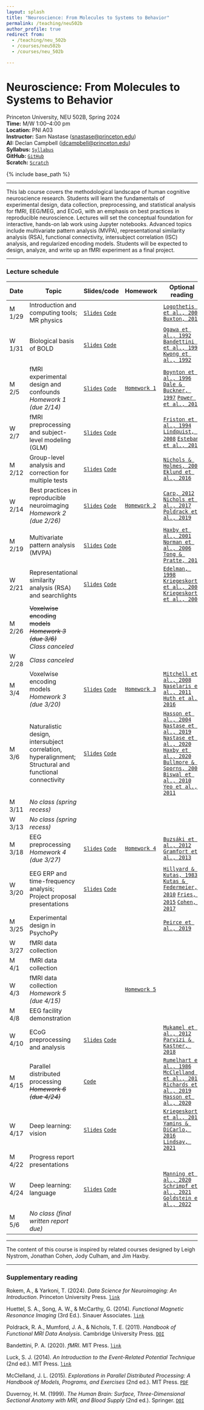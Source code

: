 ```yaml
---
layout: splash
title: "Neuroscience: From Molecules to Systems to Behavior"
permalink: /teaching/neu502b
author_profile: true
redirect from:
  - /teaching/neu_502b
  - /courses/neu502b
  - /courses/neu_502b

---
```

# Neuroscience: From Molecules to Systems to Behavior
Princeton University, NEU 502B, Spring 2024<br>
**Time:** M/W 1:00–4:00 pm<br>
**Location:** PNI A03<br>
**Instructor:** Sam Nastase ([snastase@princeton.edu](snastase@princeton.edu))<br>
**AI:** Declan Campbell ([idcampbell@princeton.edu](idcampbell@princeton.edu))<br>
**Syllabus:** [`Syllabus`](https://docs.google.com/document/d/16RAUEHIpq1X_S3GnfHbpQrVCqEunOiURF73KJy7xCv0/edit?usp=sharing)<br>
**GitHub:** [`GitHub`](https://github.com/NEU502B/neu502b-2024)<br>
**Scratch:** [`Scratch`](https://docs.google.com/document/d/1S9JRnUrNKRSGqgRRz1QnZIP2LKOsgmJvn4EjkYvs_ek/edit?usp=sharing)

{% include base_path %}

---

This lab course covers the methodological landscape of human cognitive neuroscience research. Students will learn the fundamentals of experimental design, data collection, preprocessing, and statistical analysis for fMRI, EEG/MEG, and ECoG, with an emphasis on best practices in reproducible neuroscience. Lectures will set the conceptual foundation for interactive, hands-on lab work using Jupyter notebooks. Advanced topics include multivariate pattern analysis (MVPA), representational similarity analysis (RSA), functional connectivity, intersubject correlation (ISC) analysis, and regularized encoding models. Students will be expected to design, analyze, and write up an fMRI experiment as a final project.

---
### Lecture schedule

| Date | Topic | Slides/code | Homework | Optional reading |
| --- | --- | --- | --- | --- |
| M 1/29 | Introduction and computing tools; MR physics | [`Slides`](https://docs.google.com/presentation/d/1-z-MqUW27vwozxMoEQ8TCV6yht_TK1Bpu-JTmsORBoA/edit?usp=sharing) [`Code`](https://github.com/NEU502B/neu502b-2024/tree/master/fmri-00) | | [`Logothetis et al., 2001`](https://doi.org/10.1038/35084005) [`Buxton, 2013`](https://doi.org/10.1088/0034-4885/76/9/096601) |
| W 1/31 | Biological basis of BOLD | [`Slides`](https://docs.google.com/presentation/d/16vDMc79pclwT4rrTZZYsL904xbFy9BovE_Jvr0b6mwk/edit?usp=sharing) [`Code`](https://github.com/NEU502B/neu502b-2024/tree/master/fmri-01) | | [`Ogawa et al., 1992`](https://doi.org/10.1073/pnas.89.13.5951) [`Bandettini et al., 1992`](https://doi.org/10.1002/mrm.1910250220) [`Kwong et al., 1992`](https://doi.org/10.1073/pnas.89.12.5675) |
| M 2/5 | fMRI experimental design and confounds<br>_Homework 1 (due 2/14)_ | [`Slides`](https://docs.google.com/presentation/d/1ezBwjRqTgxPCW60dQ6ZmTRDKlkIOWbuI_iO-FmB5e34/edit?usp=sharing) [`Code`](https://github.com/NEU502B/neu502b-2024/tree/master/fmri-02) | [`Homework 1`](https://github.com/NEU502B/neu502b-2024/blob/master/homework/homework-1.ipynb) | [`Boynton et al., 1996`](https://doi.org/10.1523/JNEUROSCI.16-13-04207.1996) [`Dale & Buckner, 1997`](https://doi.org/10.1002/%28SICI%291097-0193%281997%295:5%3C329::AID-HBM1%3E3.0.CO;2-5) [`Power et al., 2012`](https://doi.org/10.1016/j.neuroimage.2011.10.018) |
| W 2/7 | fMRI preprocessing and subject-level modeling (GLM) | [`Slides`](https://docs.google.com/presentation/d/1lus5IWj93BsuVC7YQ-zBQPRB_c3rZzTeKA08kXNbYW8/edit?usp=sharing) [`Code`](https://github.com/NEU502B/neu502b-2024/tree/master/fmri-03) | | [`Friston et al., 1994`](https://doi.org/10.1002/hbm.460020402) [`Lindquist, 2008`](https://doi.org/10.1214/09-STS282) [`Esteban et al., 2019`](https://doi.org/10.1038/s41592-018-0235-4) |
| M 2/12 | Group-level analysis and correction for multiple tests | [`Slides`](https://docs.google.com/presentation/d/1j8FfJ9nYZdqNgPujfvPQSJd49AsZaGGv1-xgGIm8ai0/edit?usp=sharing) [`Code`](https://github.com/NEU502B/neu502b-2024/tree/master/fmri-04) | | [`Nichols & Holmes, 2002`](https://doi.org/10.1002/hbm.1058) [`Eklund et al., 2016`](https://doi.org/10.1073/pnas.1602413113) |
| W 2/14 | Best practices in reproducible neuroimaging<br>_Homework 2 (due 2/26)_ | [`Slides`](https://docs.google.com/presentation/d/1twohz2ASBGAHiL6Gm40QCpmIqwwc-Sv3WxUccvQCv5Q/edit?usp=sharing) [`Code`](https://docs.google.com/document/d/1e2EOzLgoWBtczbPj2GmIhWViEHTuIXAyvK-1LsPb-D4/edit?usp=sharing) | [`Homework 2`](https://github.com/NEU502B/neu502b-2024/blob/master/homework/homework-2.ipynb) | [`Carp, 2012`](https://doi.org/10.1016/j.neuroimage.2012.07.004) [`Nichols et al., 2017`](https://doi.org/10.1038/nn.4500) [`Poldrack et al., 2019`](https://doi.org/10.1038/nrn.2016.167) |
| M 2/19 | Multivariate pattern analysis (MVPA) | [`Slides`](https://docs.google.com/presentation/d/1_BjJRgrtiWmdYMjb57YusPXah2q6aMb4lVp2m70tAzQ/edit?usp=sharing) [`Code`](https://github.com/NEU502B/neu502b-2024/tree/master/comp-00) | | [`Haxby et al., 2001`](https://doi.org/10.1126/science.1063736) [`Norman et al., 2006`](https://doi.org/10.1016/j.tics.2006.07.005) [`Tong & Pratte, 2012`](https://doi.org/10.1146/annurev-psych-120710-100412) |
| W 2/21 | Representational similarity analysis (RSA) and searchlights | [`Slides`](https://docs.google.com/presentation/d/1ks_cn-s1qK-nw6_LTxBo3M3azdcdealQG9ofoeMNI68/edit?usp=sharing) [`Code`](https://github.com/NEU502B/neu502b-2024/tree/master/comp-01) | | [`Edelman, 1998`](https://doi.org/10.1017/S0140525X98001253) [`Kriegeskorte et al., 2006`](https://doi.org/10.1073/pnas.0600244103) [`Kriegeskorte et al., 2008`](https://doi.org/10.3389/neuro.06.004.2008) |
| M 2/26 | ~~Voxelwise encoding models~~<br>_~~Homework 3 (due 3/6)~~_<br>_Class canceled_ | | | |
| W 2/28 | _Class canceled_ | | | |
| M 3/4 | Voxelwise encoding models<br>_Homework 3 (due 3/20)_ | [`Slides`](https://docs.google.com/presentation/d/1hb0XHSGrb2RvTLw_59TLU-RQwZFzZ6DarjSl9NJQKfw/edit?usp=sharing) [`Code`](https://github.com/NEU502B/neu502b-2024/tree/master/comp-02) | [`Homework 3`](https://github.com/NEU502B/neu502b-2024/blob/master/homework/homework-3.ipynb) | [`Mitchell et al., 2008`](https://doi.org/10.1126/science.1152876) [`Naselaris et al., 2011`](https://doi.org/10.1016/j.neuroimage.2010.07.073) [`Huth et al., 2016`](https://doi.org/10.1038/nature17637) |
| M 3/6 | Naturalistic design, intersubject correlation, hyperalignment;<br>Structural and functional connectivity | [`Slides`](https://docs.google.com/presentation/d/1txJgErGvC0rmkeCPJIBmOHHsRuAmIeap58-a4ruV3Z0/edit?usp=sharing) [`Code`](https://github.com/NEU502B/neu502b-2024/tree/master/comp-03) | | [`Hasson et al., 2004`](https://doi.org/10.1126/science.1089506) [`Nastase et al., 2019`](https://doi.org/10.1093/scan/nsz037) [`Nastase et al., 2020`](https://doi.org/10.1016/j.neuroimage.2020.117254) [`Haxby et al., 2020`](https://doi.org/10.7554/eLife.56601)<br>[`Bullmore & Sporns, 2009`](https://doi.org/10.1038/nrn2575) [`Biswal et al., 2010`](https://doi.org/10.1073/pnas.0911855107) [`Yeo et al., 2011`](https://doi.org/10.1152/jn.00338.2011) |
| M 3/11 | _No class (spring recess)_ | | | |
| W 3/13 | _No class (spring recess)_ | | | |
| M 3/18 | EEG preprocessing<br>_Homework 4 (due 3/27)_ | [`Slides`](https://docs.google.com/presentation/d/1wZOcnEH2wveMO--kIeRwv0Z05kQaLfNHjG7xDbSaDP0/edit?usp=sharing) [`Code`](https://github.com/NEU502B/neu502b-2024/tree/master/elec-00) | [`Homework 4`](https://github.com/NEU502B/neu502b-2024/blob/master/homework/homework-4.ipynb) | [`Buzsáki et al., 2012`](https://doi.org/10.1038/nrn3241) [`Gramfort et al., 2013`](https://doi.org/10.3389/fnins.2013.00267) |
| W 3/20 | EEG ERP and time-frequency analysis;<br>Project proposal presentations | [`Slides`](https://docs.google.com/presentation/d/1GnkggLjvGLTJxtiF6ZOW435Lbtq9pyq8n9QDvuHhJb0/edit?usp=sharing) [`Code`](https://github.com/NEU502B/neu502b-2024/tree/master/elec-01) | | [`Hillyard & Kutas, 1983`](https://doi.org/10.1146/annurev.ps.34.020183.000341) [`Kutas & Federmeier, 2010`](https://doi.org/10.1146/annurev.psych.093008.131123) [`Fries, 2015`](https://doi.org/10.1016/j.neuron.2015.09.034) [`Cohen, 2017`](https://doi.org/10.1016/j.tins.2017.02.004) |
| M 3/25 | Experimental design in PsychoPy | | | [`Peirce et al., 2019`](https://doi.org/10.3758/s13428-018-01193-y) |
| W 3/27 | fMRI data collection | | | |
| M 4/1 | fMRI data collection | | | |
| W 4/3 | fMRI data collection<br>_Homework 5 (due 4/15)_ | | [`Homework 5`](https://github.com/NEU502B/neu502b-2024/blob/master/homework/homework-5.ipynb) | |
| M 4/8 | EEG facility demonstration | | | |
| W 4/10  | ECoG preprocessing and analysis | [`Slides`](https://docs.google.com/presentation/d/1EUHqt7_IOJU1rLtHWF1ggq9gneOXE1aOr4eUZ0jsjH4/edit?usp=sharing) [`Code`](https://github.com/NEU502B/neu502b-2024/tree/master/elec-02) | | [`Mukamel et al., 2012`](https://doi.org/10.1146/annurev-psych-120709-145401) [`Parvizi & Kastner, 2018`](https://doi.org/10.1038/s41593-018-0108-2) |
| M 4/15 | Parallel distributed processing<br>~~_Homework 6 (due 4/24)_~~ | [`Code`](https://github.com/NEU502B/neu502b-2024/tree/master/anns-00) | | [`Rumelhart et al., 1986`](https://doi.org/10.1038/323533a0) [`McClelland et al., 2010`](https://doi.org/10.1016/j.tics.2010.06.002) [`Richards et al., 2019`](https://doi.org/10.1038/s41593-019-0520-2) [`Hasson et al., 2020`](https://doi.org/10.1016/j.neuron.2019.12.002) |
| W 4/17 | Deep learning: vision | [`Slides`](https://docs.google.com/presentation/d/1vi3fxUd2BEdvjk8aeby_r9E2XTl9w9UzukAl0n6jTUM/edit?usp=sharing) [`Code`](https://github.com/NEU502B/neu502b-2024/tree/master/anns-01) | | [`Kriegeskorte et al., 2015`](https://doi.org/10.1146/annurev-vision-082114-035447) [`Yamins & DiCarlo, 2016`](https://doi.org/10.1038/nn.4244) [`Lindsay, 2021`](https://doi.org/10.1162/jocn_a_01544) |
| M 4/22 | Progress report presentations | | | |
| W 4/24 | Deep learning: language | [`Slides`](https://docs.google.com/presentation/d/1O5KXNJCuJyg15fNNZ02jeFrGI5qrO-FXKj2nD0e8mXw/edit?usp=sharing) [`Code`](https://github.com/snastase/encling-tutorial) | | [`Manning et al., 2020`](https://doi.org/10.1073/pnas.1907367117) [`Schrimpf et al., 2021`](https://doi.org/10.1073/pnas.2105646118) [`Goldstein et al., 2022`](https://doi.org/10.1038/s41593-022-01026-4) |
| M 5/6 | _No class (final written report due)_

---

The content of this course is inspired by related courses designed by Leigh Nystrom, Jonathan Cohen, Jody Culham, and Jim Haxby.

---

### Supplementary reading

Rokem, A., & Yarkoni, T. (2024). _Data Science for Neuroimaging: An Introduction_. Princeton University Press. [`link`](https://press.princeton.edu/books/hardcover/9780691222738/data-science-for-neuroimaging)

Huettel, S. A., Song, A. W., & McCarthy, G. (2014). _Functional Magnetic Resonance Imaging_ (3rd Ed.). Sinauer Associates. [`link`](https://global.oup.com/academic/product/functional-magnetic-resonance-imaging-9780878936274)

Poldrack, R. A., Mumford, J. A., & Nichols, T. E. (2011). _Handbook of Functional MRI Data Analysis_. Cambridge University Press. [`DOI`](https://doi.org/10.1017/CBO9780511895029)

Bandettini, P. A. (2020). _fMRI_. MIT Press. [`link`](https://mitpress.mit.edu/9780262538039/fmri/)

Luck, S. J. (2014). _An Introduction to the Event-Related Potential Technique_ (2nd ed.). MIT Press. [`link`](https://mitpress.mit.edu/9780262621960/an-introduction-to-the-event-related-potential-technique/)

McClelland, J. L. (2015). _Explorations in Parallel Distributed Processing: A Handbook of Models, Programs, and Exercises_ (2nd ed.). MIT Press. [`PDF`](https://web.stanford.edu/group/pdplab/pdphandbook/handbook.pdf)

Duvernoy, H. M. (1999). _The Human Brain: Surface, Three-Dimensional Sectional Anatomy with MRI, and Blood Supply_ (2nd ed.). Springer. [`DOI`](https://doi.org/10.1007/978-3-7091-6792-2)

